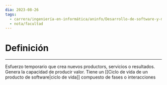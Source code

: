 ```yaml
---
dia: 2023-08-26
tags:
  - carrera/ingeniería-en-informática/aninfo/Desarrollo-de-software-y-modelos-de-proceso
  - nota/facultad
---
```

# Definición
---
Esfuerzo temporario que crea nuevos productors, servicios o resultados. Genera la capacidad de producir valor. Tiene un [[Ciclo de vida de un producto de software|ciclo de vida]] compuesto de fases o interacciones
